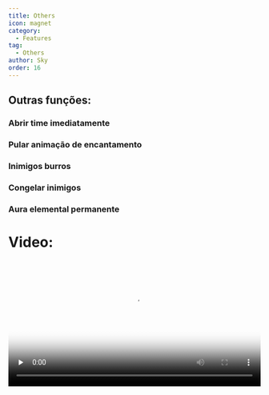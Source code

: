 ```yaml
---
title: Others
icon: magnet
category:
  - Features
tag:
  - Others
author: Sky
order: 16
---
```


## Outras funções:
### Abrir time imediatamente
### Pular animação de encantamento
### Inimigos burros
### Congelar inimigos
### Aura elemental permanente

# Video:

<video controls preload="none" width="100%" poster="https://nextcloud.atruicardona.xyz/s/5qrXm8Bzsj7pJsM/preview"><source src="https://nextcloud.atruicardona.xyz/s/5qrXm8Bzsj7pJsM/download" type="video/mp4"></video>
